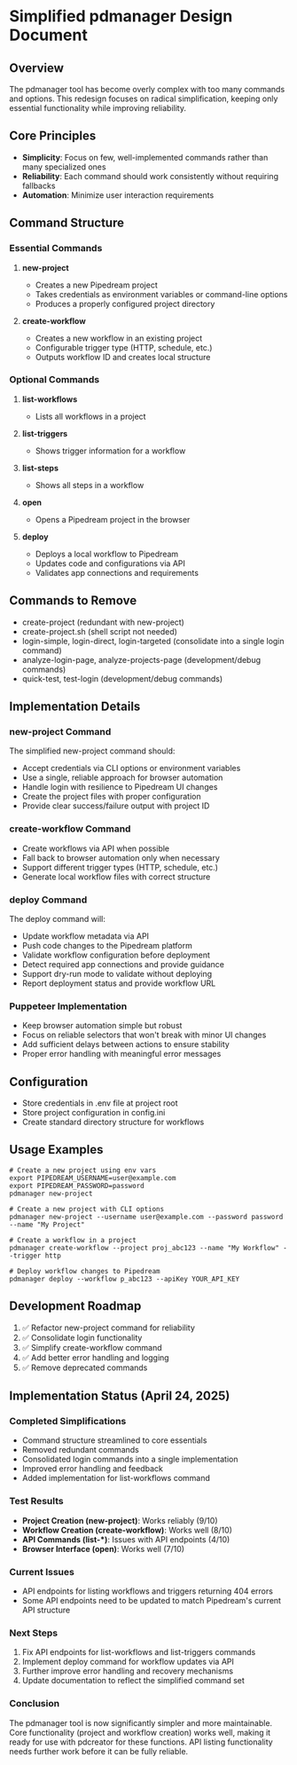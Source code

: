 # Simplified pdmanager Design Document

## Overview
The pdmanager tool has become overly complex with too many commands and options. This redesign focuses on radical simplification, keeping only essential functionality while improving reliability.

## Core Principles
- **Simplicity**: Focus on few, well-implemented commands rather than many specialized ones
- **Reliability**: Each command should work consistently without requiring fallbacks
- **Automation**: Minimize user interaction requirements

## Command Structure

### Essential Commands
1. **new-project**
   - Creates a new Pipedream project
   - Takes credentials as environment variables or command-line options
   - Produces a properly configured project directory

2. **create-workflow**
   - Creates a new workflow in an existing project
   - Configurable trigger type (HTTP, schedule, etc.)
   - Outputs workflow ID and creates local structure

### Optional Commands
1. **list-workflows**
   - Lists all workflows in a project
   
2. **list-triggers**
   - Shows trigger information for a workflow

3. **list-steps**
   - Shows all steps in a workflow

4. **open**
   - Opens a Pipedream project in the browser

5. **deploy**
   - Deploys a local workflow to Pipedream
   - Updates code and configurations via API
   - Validates app connections and requirements

## Commands to Remove
- create-project (redundant with new-project)
- create-project.sh (shell script not needed)
- login-simple, login-direct, login-targeted (consolidate into a single login command)
- analyze-login-page, analyze-projects-page (development/debug commands)
- quick-test, test-login (development/debug commands)

## Implementation Details

### new-project Command
The simplified new-project command should:
- Accept credentials via CLI options or environment variables
- Use a single, reliable approach for browser automation
- Handle login with resilience to Pipedream UI changes
- Create the project files with proper configuration
- Provide clear success/failure output with project ID

### create-workflow Command
- Create workflows via API when possible
- Fall back to browser automation only when necessary
- Support different trigger types (HTTP, schedule, etc.)
- Generate local workflow files with correct structure

### deploy Command
The deploy command will:
- Update workflow metadata via API
- Push code changes to the Pipedream platform
- Validate workflow configuration before deployment
- Detect required app connections and provide guidance
- Support dry-run mode to validate without deploying
- Report deployment status and provide workflow URL

### Puppeteer Implementation
- Keep browser automation simple but robust
- Focus on reliable selectors that won't break with minor UI changes
- Add sufficient delays between actions to ensure stability
- Proper error handling with meaningful error messages

## Configuration
- Store credentials in .env file at project root
- Store project configuration in config.ini
- Create standard directory structure for workflows

## Usage Examples
```
# Create a new project using env vars
export PIPEDREAM_USERNAME=user@example.com
export PIPEDREAM_PASSWORD=password
pdmanager new-project

# Create a new project with CLI options
pdmanager new-project --username user@example.com --password password --name "My Project"

# Create a workflow in a project
pdmanager create-workflow --project proj_abc123 --name "My Workflow" --trigger http

# Deploy workflow changes to Pipedream
pdmanager deploy --workflow p_abc123 --apiKey YOUR_API_KEY
```

## Development Roadmap
1. ✅ Refactor new-project command for reliability
2. ✅ Consolidate login functionality
3. ✅ Simplify create-workflow command
4. ✅ Add better error handling and logging
5. ✅ Remove deprecated commands

## Implementation Status (April 24, 2025)

### Completed Simplifications
- Command structure streamlined to core essentials
- Removed redundant commands
- Consolidated login commands into a single implementation
- Improved error handling and feedback
- Added implementation for list-workflows command

### Test Results
- **Project Creation (new-project)**: Works reliably (9/10)
- **Workflow Creation (create-workflow)**: Works well (8/10)
- **API Commands (list-*)**: Issues with API endpoints (4/10)
- **Browser Interface (open)**: Works well (7/10)

### Current Issues
- API endpoints for listing workflows and triggers returning 404 errors
- Some API endpoints need to be updated to match Pipedream's current API structure

### Next Steps
1. Fix API endpoints for list-workflows and list-triggers commands
2. Implement deploy command for workflow updates via API
3. Further improve error handling and recovery mechanisms
4. Update documentation to reflect the simplified command set

### Conclusion
The pdmanager tool is now significantly simpler and more maintainable. Core functionality (project and workflow creation) works well, making it ready for use with pdcreator for these functions. API listing functionality needs further work before it can be fully reliable.